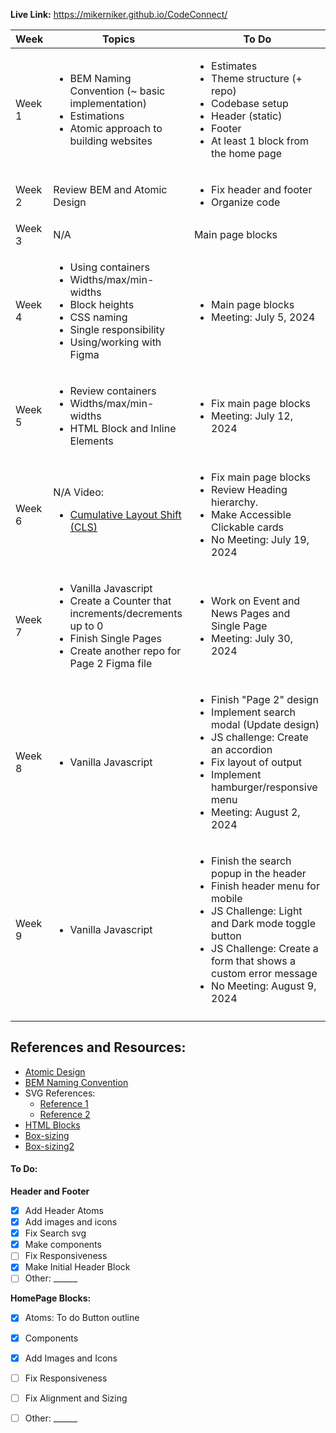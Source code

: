 **Live Link:**
https://mikerniker.github.io/CodeConnect/


| **Week** | **Topics**                                                                                                                  | **To Do**                                                                                                                  |
|----------|-----------------------------------------------------------------------------------------------------------------------------|----------------------------------------------------------------------------------------------------------------------------|
| Week 1   | <ul><li>BEM Naming Convention (~ basic implementation)</li><li>Estimations</li><li>Atomic approach to building websites</li></ul> | <ul><li>Estimates</li><li>Theme structure (+ repo)</li><li>Codebase setup</li><li>Header (static)</li><li>Footer</li><li>At least 1 block from the home page</li></ul>   |
| Week 2   | Review BEM and Atomic Design | <ul><li>Fix header and footer</li><li>Organize code</li></ul>  |
| Week 3   | N/A  | Main page blocks |
| Week 4   | <ul><li>Using containers</li><li>Widths/max/min-widths</li><li>Block heights</li><li>CSS naming</li><li>Single responsibility</li><li>Using/working with Figma</li></ul> | <ul><li>Main page blocks</li><li>Meeting: July 5, 2024</li></ul>                                                                                 |
| Week 5   | <ul><li>Review containers</li><li>Widths/max/min-widths</li><li>HTML Block and Inline Elements</li></ul> | <ul><li>Fix main page blocks</li><li>Meeting: July 12, 2024</li></ul>                                                                                |
| Week 6   | N/A Video: <ul><li><a href="https://web.dev/articles/cls">Cumulative Layout Shift (CLS)</a></li></ul>   | <ul><li>Fix main page blocks</li><li>Review Heading hierarchy.</li><li>Make Accessible Clickable cards</li><li>No Meeting: July 19, 2024</li></ul> |
| Week 7   | <ul><li>Vanilla Javascript</li><li>Create a Counter that increments/decrements up to 0</li><li>Finish Single Pages</li><li>Create another repo for Page 2 Figma file</li></ul> | <ul><li>Work on Event and News Pages and Single Page</li><li>Meeting: July 30, 2024</li></ul> |
| Week 8   | <ul><li>Vanilla Javascript</li></ul> | <ul><li>Finish "Page 2" design</li><li>Implement search modal (Update design)</li><li>JS challenge: Create an accordion</li><li>Fix layout of output</li><li>Implement hamburger/responsive menu</li><li>Meeting: August 2, 2024</li></ul>   |
| Week 9   | <ul><li>Vanilla Javascript</li></ul> | <ul><li>Finish the search popup in the header</li><li>Finish header menu for mobile</li><li>JS Challenge: Light and Dark mode toggle button</li><li>JS Challenge: Create a form that shows a custom error message</li><li>No Meeting: August 9, 2024</li></ul> |
|          |                                                                                                                             |                                                                                                                            |



## References and Resources:
- [Atomic Design](https://atomicdesign.bradfrost.com/chapter-2/)
- [BEM Naming Convention](https://getbem.com/naming/)
- SVG References: 
  - [Reference 1](https://stackoverflow.com/questions/18580389/svg-transparent-background-web)
  - [Reference 2](https://stackoverflow.com/questions/24933430/img-src-svg-changing-the-styles-with-css)
- [HTML Blocks](https://www.w3schools.com/html/html_blocks.asp)
- [Box-sizing](https://codepen.io/pableoh/pen/oNrXxOK)
- [Box-sizing2](https://www.w3schools.com/cssref/css3_pr_box-sizing.php)

#### To Do:
**Header and Footer**
- [x] Add Header Atoms
- [x] Add images and icons
- [x] Fix Search svg
- [x] Make components
- [ ] Fix Responsiveness
- [x] Make Initial Header Block 
- [ ] Other: ______

**HomePage Blocks:**
- [x] Atoms: To do Button outline
- [x] Components 
- [x] Add Images and Icons
- [ ] Fix Responsiveness
- [ ] Fix Alignment and Sizing
- [ ] Other: ______



